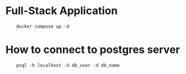 # Full-Stack Application
```
    docker compose up -d
```

# How to connect to postgres server
```
    psql -h localhost -U db_user -d db_name
```